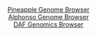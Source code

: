 <div id="Pineapple_Genome_Browser" align="center">
  <a href="https://igv.org/app/?sessionURL=blob:zZJra9swFIb_i6BjA8eW7MY3KCO9pA5NF9rcWEoxJ7bsaLElV1Lu5L9PKxv7skLzYWOgD9LhSOd9Xz0HtKZSMcFRjFybtG1CkIXUQmyGUDcV_QI1VSguoFLUQpIWVFKeURQfUAFKw_ixb24utG5U7DhMN60aeCls5dlQw15w2Cg7E7VzJaoK5kKCFlI5lxLWwmHlurWhc2ga28z27LaTgwYHqmYhuBJOQ3mZbsx76a9SWlIuaprWq0qzVwGp0WM05nYBnzvTYSfLqFJ3dNfLLzp3vc7EuxnPbv2r2XiQTMf.9MOQlRz0StKL0d1utL3_mtTLrXcV9s7cy27_YbGcqQby8My7_nCzbZik6oIEJPR8HIaBiYbxnG7_J9dmsROdR8SY3ZWrXTiYzAd9PzDH22Dy0n1Imuh6.Yb3o4Uqka0MDShbyCAm2PKwb7Vdv_VjS0IL48gkJAVD8dOzhbSEbGnanw5I7xrDDFL0ZfWKj4WEzKlEcSvCOCBR5LbPg3McReRoHdBKVn8v3u74MQqw23FdPy1YpQ3Qeap4o2zg3F5nhV3uT8yzh6vE2_Pr88H2kSTD0d7t9nt.4idR9iZHZvTrFxqj71H0T8h7jxBbz0_FbcoiGMwCf0JmYnHmdpP.7bfJPYzkzZb9OaDQ2D0tnELIGrTpNxVz_MnbGiQDrk1hzRSbs4rp3dTkKDYoJq5nsEWZqIThEMly_hFb2CJt_Ok3nt7x.fgd">Pineapple Genome Browser</a>
</div>
<div id="Alphonso_Genome_Browser" align="center">
  <a href="https://igv.org/app/?sessionURL=blob:zZJfb5swFMW_i6VUm0TAQCABqZqSrH_SJI3WjFK1qpABQ6wam9kOhET57nOrTXvpQ_OwaZIf7Ktr33OOfwfQYCEJZyAEjml7pm0DA8gNb9eoqim.RRWWICwQldgAAhdYYJZhEB5AgaRC0d1C39woVcvQsoiq.xViJTela6IK7TlDrTQzXllTTilKuUCKC2lNBGq4Rcqm3.IU1bWpZ7umZ.VIIQvResOZ5FaNWZm0.r3kdykpMeMVTqotVeRNQKL1aI25WaAv43g9zjIs5Rx3s_x8PJ.N792L6PHKnz5Gq.s48uOzNSkZUluBz_14FVyXgwKPO7q8uQmiKHOqFssuH_Xcr2cXu5oILM_toT1yfTgajnQwhOV49z951ouc6JvntOdMGJ09IDj9tpq.BPU9XEAvrwf.8l3nATgagPJsq0kA2UYMQxsaLvQNz_H7r1t7ZEAY6HwEJyB8ejaAEih70e1PB6C6WvMCJP6xfUPHAFzkWICwH0A4tIPA8QbDAQwC.2gcwFbQvxfuZXQXDKEzdhw_KQhVGuY8kayWJmLMbLLCLPcnpvnQpTu3G.QpnU.LfdxW7tZbZYri9n2KXlPSo98.UBv9iKJ_wt1HhJgqPRW2yfI7vp.KWbEqRDFp73rO5dVk07Tx7WIzeC.gEdR2Twun4KJCSvfrij7.4q1BgiCmdKEhkqSEEtXFOkfegtB2XI0tyDjlmkMgyvQTNKBhe_DzHzzd4_PxJw--">Alphonso Genome Browser</a>
</div>


<div id="DAF_Genomics_Browser" align="center">
  <a href="https://igv.org/app/?sessionURL=blob:tZFra9swFIb_i6D95Jtkx7ENYRivqUO3dsQ4oS0lnNlybGZLjiQnTUP..4TXMdiFMehAEhLn8r46zwntqZANZyhCxMITC2NkIFnzQwZd39Jb6KhEUQWtpAYStKKCsoKi6IQqkAry5QddWSvVy8i2S6jMLWW8awppSdeC3pR8UDXVqSaxoIMXzuAgrYJ3OlmBDW1fcya5DUVBpTQdu6dsuzmAPr7HNmNLuumGVjWj6kab0MZKqwLttmElff6Lkf.grFfzLl5n8Vh_Q4.LchbfLOKVe5U_XPvJQ36XrnN_fZk1WwZqEHR2_fJx8C_IHLKU3Pb7JdsnczwPjtsire4v3PeXV899I6ic4SkOXN8JQg.dDdTyYtAQUFELHGHPmJLAIJ5nvl7dia.nIHiDoscnAykBxRed_nhC6thrVEjS3TBSMxAXJRUoMkPHmeIwJBNv6jlhiM_GCQ2ifWOW83wZTh0SE.Jbn6HT.lXTjgPUQr8G3wrkT531_ldQu8HL0iBLCoVXeZqsFvefEs6wG._kbzFNtPs_fqviogOlQ9.er1Cg1WodZeoHFff8dP4K">DAF Genomics Browser</a>
</div>
